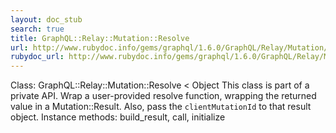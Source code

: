 ```yaml
---
layout: doc_stub
search: true
title: GraphQL::Relay::Mutation::Resolve
url: http://www.rubydoc.info/gems/graphql/1.6.0/GraphQL/Relay/Mutation/Resolve
rubydoc_url: http://www.rubydoc.info/gems/graphql/1.6.0/GraphQL/Relay/Mutation/Resolve
---
```


Class: GraphQL::Relay::Mutation::Resolve < Object
This class is part of a private API.
Wrap a user-provided resolve function, wrapping the returned value
in a Mutation::Result. Also, pass the `clientMutationId` to that
result object. 
Instance methods:
build_result, call, initialize

